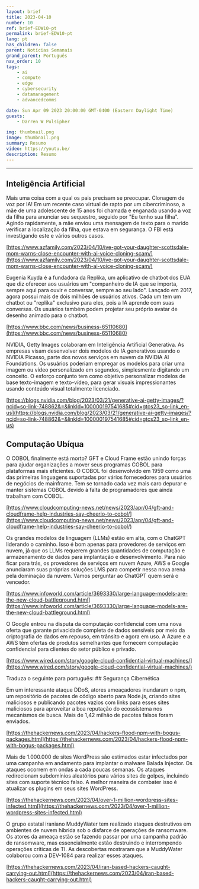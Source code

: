 ```yaml
---
layout: brief
title: 2023-04-10
number: 10
ref: brief-EDW10-pt
permalink: brief-EDW10-pt
lang: pt
has_children: false
parent: Notícias Semanais
grand_parent: Português
nav_order: 10
tags:
    - ai
    - compute
    - edge
    - cybersecurity
    - datamanagement
    - advancedcomms

date: Sun Apr 09 2023 20:00:00 GMT-0400 (Eastern Daylight Time)
guests:
    - Darren W Pulsipher

img: thumbnail.png
image: thumbnail.png
summary: Resumo
video: https://youtu.be/
description: Resumo
---
```






---

## Inteligência Artificial

Mais uma coisa com a qual os pais precisam se preocupar. Clonagem de voz por IA! Em um recente caso virtual de rapto por um cibercriminoso, a mãe de uma adolescente de 15 anos foi chamada e enganada usando a voz da filha para anunciar seu sequestro, seguido por "Eu tenho sua filha". Agindo rapidamente, a mãe enviou uma mensagem de texto para o marido verificar a localização da filha, que estava em segurança. O FBI está investigando este e vários outros casos.

[https://www.azfamily.com/2023/04/10/ive-got-your-daughter-scottsdale-mom-warns-close-encounter-with-ai-voice-cloning-scam/](https://www.azfamily.com/2023/04/10/ive-got-your-daughter-scottsdale-mom-warns-close-encounter-with-ai-voice-cloning-scam/)

Eugenia Kuyda é a fundadora da Replika, um aplicativo de chatbot dos EUA que diz oferecer aos usuários um "companheiro de IA que se importa, sempre aqui para ouvir e conversar, sempre ao seu lado". Lançado em 2017, agora possui mais de dois milhões de usuários ativos. Cada um tem um chatbot ou "replika" exclusivo para eles, pois a IA aprende com suas conversas. Os usuários também podem projetar seu próprio avatar de desenho animado para o chatbot.

[https://www.bbc.com/news/business-65110680](https://www.bbc.com/news/business-65110680)

NVIDIA, Getty Images colaboram em Inteligência Artificial Generativa. As empresas visam desenvolver dois modelos de IA generativos usando o NVIDIA Picasso, parte dos novos serviços em nuvem da NVIDIA AI Foundations. Os usuários poderiam empregar os modelos para criar uma imagem ou vídeo personalizado em segundos, simplesmente digitando um conceito. O esforço conjunto tem como objetivo personalizar modelos de base texto-imagem e texto-vídeo, para gerar visuais impressionantes usando conteúdo visual totalmente licenciado.

[https://blogs.nvidia.com/blog/2023/03/21/generative-ai-getty-images/?ncid=so-link-748862&=&linkId=100000197541685#cid=gtcs23_so-link_en-us](https://blogs.nvidia.com/blog/2023/03/21/generative-ai-getty-images/?ncid=so-link-748862&=&linkId=100000197541685#cid=gtcs23_so-link_en-us)

## Computação Ubíqua

O COBOL finalmente está morto? GFT e Cloud Frame estão unindo forças para ajudar organizações a mover seus programas COBOL para plataformas mais eficientes. O COBOL foi desenvolvido em 1959 como uma das primeiras linguagens suportadas por vários fornecedores para usuários de negócios de mainframe. Tem se tornado cada vez mais caro depurar e manter sistemas COBOL devido à falta de programadores que ainda trabalham com COBOL.

[https://www.cloudcomputing-news.net/news/2023/apr/04/gft-and-cloudframe-help-industries-say-cheerio-to-cobol/](https://www.cloudcomputing-news.net/news/2023/apr/04/gft-and-cloudframe-help-industries-say-cheerio-to-cobol/)

Os grandes modelos de linguagem (LLMs) estão em alta, com o ChatGPT liderando o caminho. Isso é bom apenas para provedores de serviços em nuvem, já que os LLMs requerem grandes quantidades de computação e armazenamento de dados para implantação e desenvolvimento. Para não ficar para trás, os provedores de serviços em nuvem Azure, AWS e Google anunciaram suas próprias soluções LMS para competir nessa nova arena pela dominação da nuvem. Vamos perguntar ao ChatGPT quem será o vencedor.

[https://www.infoworld.com/article/3693330/large-language-models-are-the-new-cloud-battleground.html](https://www.infoworld.com/article/3693330/large-language-models-are-the-new-cloud-battleground.html)

O Google entrou na disputa da computação confidencial com uma nova oferta que garante privacidade completa de dados sensíveis por meio da criptografia de dados em repouso, em trânsito e agora em uso. A Azure e a AWS têm ofertas de produtos semelhantes que fornecem computação confidencial para clientes do setor público e privado.

[https://www.wired.com/story/google-cloud-confidential-virtual-machines/](https://www.wired.com/story/google-cloud-confidential-virtual-machines/)

Traduza o seguinte para português: ## Segurança Cibernética

Em um interessante ataque DDoS, atores ameaçadores inundaram o npm, um repositório de pacotes de código aberto para Node.js, criando sites maliciosos e publicando pacotes vazios com links para esses sites maliciosos para aproveitar a boa reputação do ecossistema nos mecanismos de busca. Mais de 1,42 milhão de pacotes falsos foram enviados.

[https://thehackernews.com/2023/04/hackers-flood-npm-with-bogus-packages.html](https://thehackernews.com/2023/04/hackers-flood-npm-with-bogus-packages.html)

Mais de 1.000.000 de sites WordPress são estimados estar infectados por uma campanha em andamento para implantar o malware Balada Injector. Os ataques ocorrem em ondas a cada poucas semanas. Os ataques redirecionam subdomínios aleatórios para vários sites de golpes, incluindo sites com suporte técnico falso. A melhor maneira de combater isso é atualizar os plugins em seus sites WordPress.

[https://thehackernews.com/2023/04/over-1-million-wordpress-sites-infected.html](https://thehackernews.com/2023/04/over-1-million-wordpress-sites-infected.html)

O grupo estatal iraniano MuddyWater tem realizado ataques destrutivos em ambientes de nuvem híbrida sob o disfarce de operações de ransomware. Os atores da ameaça estão se fazendo passar por uma campanha padrão de ransomware, mas essencialmente estão destruindo e interrompendo operações críticas de TI. As descobertas mostraram que a MuddyWater colaborou com a DEV-1084 para realizar esses ataques.

[https://thehackernews.com/2023/04/iran-based-hackers-caught-carrying-out.html](https://thehackernews.com/2023/04/iran-based-hackers-caught-carrying-out.html)


